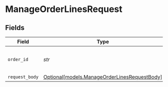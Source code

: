 # ManageOrderLinesRequest


## Fields

| Field                                                                                    | Type                                                                                     | Required                                                                                 | Description                                                                              | Example                                                                                  |
| ---------------------------------------------------------------------------------------- | ---------------------------------------------------------------------------------------- | ---------------------------------------------------------------------------------------- | ---------------------------------------------------------------------------------------- | ---------------------------------------------------------------------------------------- |
| `order_id`                                                                               | *str*                                                                                    | :heavy_check_mark:                                                                       | Provide the ID of the related order.                                                     | ord_pbjz8x                                                                               |
| `request_body`                                                                           | [Optional[models.ManageOrderLinesRequestBody]](../models/manageorderlinesrequestbody.md) | :heavy_minus_sign:                                                                       | N/A                                                                                      |                                                                                          |